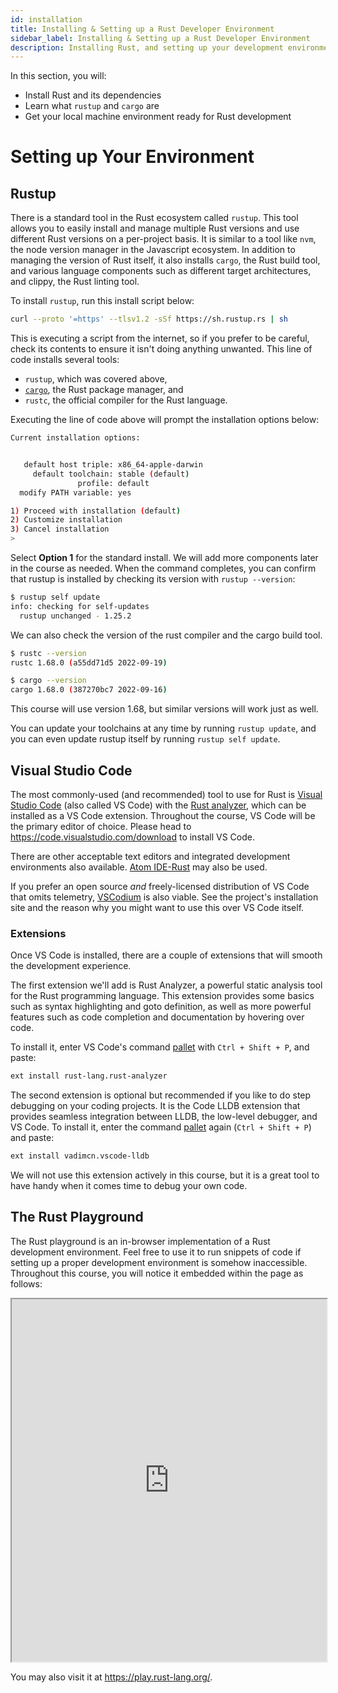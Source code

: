 ```yaml
---
id: installation
title: Installing & Setting up a Rust Developer Environment
sidebar_label: Installing & Setting up a Rust Developer Environment
description: Installing Rust, and setting up your development environment.
---
```


In this section, you will: 

- Install Rust and its dependencies
- Learn what `rustup` and `cargo` are
- Get your local machine environment ready for Rust development
  
# Setting up Your Environment

## Rustup

There is a standard tool in the Rust ecosystem called `rustup`. This tool allows you to easily install and manage multiple Rust versions and use different Rust versions on a per-project basis. It is similar to a tool like `nvm`, the node version manager in the Javascript ecosystem. In addition to managing the version of Rust itself, it also installs `cargo`, the Rust build tool, and various language components such as different target architectures, and clippy, the Rust linting tool.

To install `rustup`, run this install script below:

```bash
curl --proto '=https' --tlsv1.2 -sSf https://sh.rustup.rs | sh
```

This is executing a script from the internet, so if you prefer to be careful, check its contents to ensure it isn't doing anything unwanted.
This line of code installs several tools:

- `rustup`, which was covered above,
- [`cargo`](https://doc.rust-lang.org/cargo/index.html), the Rust package manager, and
- `rustc`, the official compiler for the Rust language.

Executing the line of code above will prompt the installation options below:

```bash
Current installation options:


   default host triple: x86_64-apple-darwin
     default toolchain: stable (default)
               profile: default
  modify PATH variable: yes

1) Proceed with installation (default)
2) Customize installation
3) Cancel installation
>
```

Select **Option 1** for the standard install. We will add more components later in the course as needed. When the command completes, you can confirm that rustup is installed by checking its version with `rustup --version`:

```bash
$ rustup self update
info: checking for self-updates
  rustup unchanged - 1.25.2
```

We can also check the version of the rust compiler and the cargo build tool.

```bash
$ rustc --version
rustc 1.68.0 (a55dd71d5 2022-09-19)

$ cargo --version
cargo 1.68.0 (387270bc7 2022-09-16)

```

This course will use version 1.68, but similar versions will work just as well.

You can update your toolchains at any time by running `rustup update`, and you can even update rustup itself by running `rustup self update`.

## Visual Studio Code

The most commonly-used (and recommended) tool to use for Rust is [Visual Studio Code](https://code.visualstudio.com/) (also called VS Code) with the [Rust analyzer](https://rust-analyzer.github.io/), which can be installed as a VS Code extension. Throughout the course, VS Code will be the primary editor of choice. Please head to https://code.visualstudio.com/download to install VS Code.

There are other acceptable text editors and integrated development environments also available. [Atom IDE-Rust](https://atom.io/packages/ide-rust) may also be used.

If you prefer an open source _and_ freely-licensed distribution of VS Code that omits telemetry, [VSCodium](https://vscodium.com/) is also viable. See the project's installation site and the reason why you might want to use this over VS Code itself.


### Extensions

Once VS Code is installed, there are a couple of extensions that will smooth the development experience.

The first extension we'll add is Rust Analyzer, a powerful static analysis tool for the Rust programming language. This extension provides some basics such as syntax highlighting and goto definition, as well as more powerful features such as code completion and documentation by hovering over code.

To install it, enter VS Code's command [pallet](./terms/pallet) with `Ctrl + Shift + P`, and paste:

```bash
ext install rust-lang.rust-analyzer
```

The second extension is optional but recommended if you like to do step debugging on your coding projects. It is the Code LLDB extension that provides seamless integration between LLDB, the low-level debugger, and VS Code. To install it, enter the command [pallet](./terms/pallet) again (`Ctrl + Shift + P`) and paste:

```bash
ext install vadimcn.vscode-lldb
```

We will not use this extension actively in this course, but it is a great tool to have handy when it comes time to debug your own code.


## The Rust Playground

The Rust playground is an in-browser implementation of a Rust development environment.  Feel free to use it to run snippets of code if setting up a proper development environment is somehow inaccessible.  Throughout this course, you will notice it embedded within the page as follows: 


<iframe width="100%" height="580" src="https://play.rust-lang.org/?version=stable&mode=debug&edition=2021&code=%2F%2F+Define+entry+point.%0Afn+main%28%29+%7B%0A++++%2F%2F+Writes+to+the+output.+Delete+the+%27%2F%2F%27+before+println+and+see+what+happens%21%0A+++%2F%2F+println%21%28%22Hello+world%21%22%29%3B%0A%7D"></iframe>

You may also visit it at https://play.rust-lang.org/.
